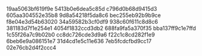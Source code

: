 19aa5063bf619f9e
5413b0e6dea5c85d
c796d0b68d9415d3
605aa304552e35b8
9d8a54218f5da8c6
bec255eb92b9b9ce
f8e04e3d54b63020
34a59582b3cf0df9
938c60f611c8d8c6
381183d7f1e254e1
4054f1832ccd3db2
688fa9fa5a370f35
bba137ff9c1e7ffd
1c55f26a7c9b02b0
cc8dc726cde3d9a6
f22c1c8cd282f1e9
6beb6e9a086151e7
31d4cd1e5c11e636
7eb5fcdcfbd9cc17
02e76cb2d4f2ccc4
